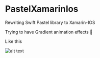 # PastelXamarinIos
Rewriting Swift Pastel library to Xamarin-IOS

Trying to have Gradient animation effects 🎨

Like this

![alt text](https://user-images.githubusercontent.com/24585160/34946480-7c2004c4-fa20-11e7-97c7-a9a5615c9da5.gif)
